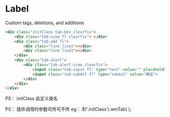 # Label
Custom tags, deletions, and additions

```html
<div class="initClass tab-box clearfix">
    <div class="tab-view fl clearfix"> </div>
    <div class="tab-add fl">
        <div class="line line1"></div>
        <div class="line line2"></div>
    </div>
    <div class="tab-alert">
        <div class="tab-alert-view clearfix">
            <input class="tab-input fl" type="text" value="" placeholder="请输入标签名">
            <input class="tab-submit fl" type="submit" value="确定">
        </div>
    </div>
</div>
```

PS：
initClass 自定义类名

<script>
    var arr = ['标签一', '标签二'];
    $('.initClass').wmTab( arr );
</script>

PS：
插件调用时参数可传可不传
eg：
$('.initClass').wmTab(  );
